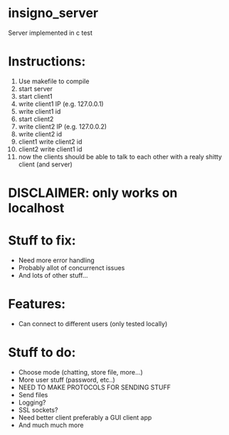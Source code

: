 # insigno_server
Server implemented in c
test
# Instructions:
1. Use makefile to compile
1. start server
1. start client1
1. write client1 IP (e.g. 127.0.0.1)
1. write client1 id
1. start client2 
1. write client2 IP (e.g. 127.0.0.2)
1. write client2 id
1. client1 write client2 id
1. client2 write client1 id
1. now the clients should be able to talk to each other with a realy shitty client (and server)

# DISCLAIMER: only works on localhost

# Stuff to fix:
* Need more error handling
* Probably allot of concurrenct issues
* And lots of other stuff...

# Features:
* Can connect to different users (only tested locally)

# Stuff to do:
* Choose mode (chatting, store file, more...)
* More user stuff (password, etc..)
* NEED TO MAKE PROTOCOLS FOR SENDING STUFF
* Send files
* Logging?
* SSL sockets?
* Need better client preferably a GUI client app
* And much much more

